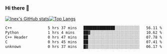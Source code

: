 ### Hi there 👋
[![lnex's GitHub stats](https://github-readme-stats.vercel.app/api?username=lnexenl&count_private=true&show_icons=true)](https://github.com/anuraghazra/github-readme-stats)[![Top Langs](https://github-readme-stats.vercel.app/api/top-langs/?username=lnexenl&layout=compact&langs_count=8&exclude_repo=32-bit-MIPS-CPU)](https://github.com/anuraghazra/github-readme-stats)

<!--START_SECTION:waka-->

```txt
C++                5 hrs 37 mins   ██████████████░░░░░░░░░░░   56.11 %
Python             1 hrs 4 mins    ██▓░░░░░░░░░░░░░░░░░░░░░░   10.62 %
C++ Header         0 hrs 47 mins   ██░░░░░░░░░░░░░░░░░░░░░░░   07.78 %
C                  0 hrs 45 mins   ██░░░░░░░░░░░░░░░░░░░░░░░   07.41 %
unknown            0 hrs 37 mins   █▓░░░░░░░░░░░░░░░░░░░░░░░   06.17 %
```

<!--END_SECTION:waka-->
